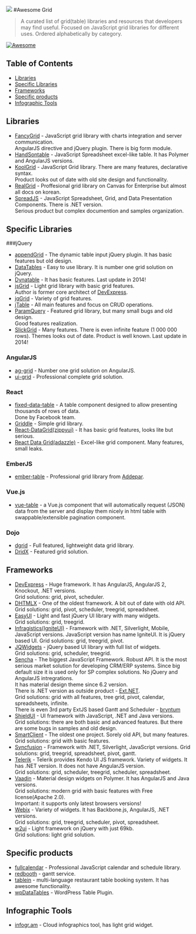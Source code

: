 ![](http://fancygrid.com/img/awesome.png)
#Awesome Grid

> A curated list of grid(table) libraries and resources that developers may find useful. Focused on JavaScript grid libraries for different uses. Ordered alphabetically by category.

[![Awesome](https://cdn.rawgit.com/sindresorhus/awesome/d7305f38d29fed78fa85652e3a63e154dd8e8829/media/badge.svg)](https://github.com/sindresorhus/awesome)

## Table of Contents
*  [Libraries](#libraries)
*  [Specific Libraries](#specific-libraries)
*  [Frameworks](#frameworks)
*  [Specific products](#specific-products)
*  [Infographic Tools](#infographic-tools)

## Libraries
* [FancyGrid](http://www.fancygrid.com/) - JavaScript grid library with charts integration and server communication.  
AngularJS directive and jQuery plugin. There is big form module.  
* [HandSontable](http://handsontable.com/) - JavaScript Spreadsheet excel-like table. It has Polymer and AngularJS versions.
* [KoolGrid](http://koolchart.com/koolgrid) - JavaScript Grid library. There are many features, declarative syntax.  
Product looks out of date with old site design and functionality.  
* [RealGrid](http://www.realgrid.com/) - Proffesional grid library on Canvas for Enterprise but almost all docs on korean.  
* [SpreadJS](http://spread.grapecity.com/spreadjs/) - JavaScript Spreadsheet, Grid, and Data Presentation Components. There is .NET version.  
Serious product but complex documention and samples organization.  

## Specific Libraries
###jQuery
* [appendGrid](http://appendgrid.apphb.com/) - The dynamic table input jQuery plugin. It has basic features but old design.  
* [DataTables](http://datatables.net/) - Easy to use library. It is number one grid solution on jQuery.  
* [Dynatable](http://dynatable.com/) - It has basic features. Last update in 2014!  
* [jsGrid](http://js-grid.com/) - Light grid library with basic grid features.  
Author is former core architect of [DevExpress](http://js.devexpress.com/).
* [jqGrid](http://trirand.com/) - Variety of grid features.  
* [jTable](https://github.com/hikalkan/jtable) - All main features and focus on CRUD operations.
* [ParamQuery](http://paramquery.com/) - Featured grid library, but many small bugs and old design.  
Good features realization.
* [SlickGrid](https://github.com/mleibman/SlickGrid) - Many features. There is even infinite feature (1 000 000 rows). Themes looks out of date. Product is well known. Last update in 2014!  

### AngularJS
* [ag-grid](http://ag-grid.com/) - Number one grid solution on AngularJS.
* [ui-grid](http://ui-grid.info/) - Professional complete grid solution.

### React
* [fixed-data-table](http://facebook.github.io/fixed-data-table/) - A table component designed to allow presenting thousands of rows of data.  
Done by Facebook team.  
* [Griddle](http://griddlegriddle.github.io/Griddle/) - Simple grid library.  
* [React-DataGrid(zippyui)](http://zippyui.com/react-datagrid/) - It has basic grid features, looks lite but serious.
* [React Data Grid(adazzle)](http://adazzle.github.io/react-data-grid/) - Excel-like grid component. Many features, small leaks.
  
### EmberJS
* [ember-table](https://github.com/addepar/ember-table) - Professional grid library from [Addepar](https://www.addepar.com/).  

### Vue.js
* [vue-table](https://github.com/ratiw/vue-table) - a Vue.js component that will automatically request (JSON) data from the server and display them nicely in html table with swappable/extensible pagination component.

### Dojo 
* [dgrid](http://dgrid.io/) - Full featured, lightweight data grid library.  
* [DridX](http://oria.github.io/gridx/) - Featured grid solution.  

## Frameworks
* [DevExpress](http://js.devexpress.com/) - Huge framework. It has AngularJS, AngularJS 2, Knockout, .NET versions.  
Grid solutions: grid, pivot, scheduler.
* [DHTMLX](http://dhtmlx.com/) - One of the oldest framework. A bit out of date with old API.  
Grid solutions: grid, pivot, scheduler, treegrid, spreadsheet.
* [EasyUI](http://www.jeasyui.com/) - Light and fast jQuery UI library with many widgets.  
Grid solutions: grid, treegrid.
* [Infragistics(IgniteUI)](http://infragistics.com/products/jquery) - Framework with .NET, Silverlight, Mobile, JavaScript versions. JavaScript version has name IgniteUI. It is jQuery based UI.
Grid solutions: grid, treegrid, pivot.
* [JQWidgets](http://www.jqwidgets.com/) - jQuery based UI library with full list of widgets.  
Grid solutions: grid, scheduler, treegrid.
* [Sencha](http://sencha.com/) - The biggest JavaScript Framework. Robust API. It is the most serious market solution for developing  CRM/ERP systems. Since big default size it is used only for SP complex solutions. No jQuery and AngularJS intregrations.  
It has material design theme since 6.2 version.  
There is .NET version as outside product - [Ext.NET](http://ext.net/).  
Grid solutions: grid with all features, tree grid, pivot, calendar, spreadsheets, infinite.  
There is even 3rd party ExtJS based Gantt and Scheduler - [bryntum](http://bryntum.com)
* [ShieldUI](http://www.shieldui.com/) - UI framework with JavaScript, .NET and Java versions.  
Grid solutions: there are both basic and advanced features. But there are some bugs in samples and old design.  
* [SmartClient](http://www.smartclient.com/) - The oldest one project. Sorely old API, but many features.  
Grid solutions: grid with basic features.
* [Syncfusion](http://www.syncfusion.com/) - Framework with .NET, Silverlight, JavaScript versions.
Grid solutions: grid, treegrid, spreadsheet, pivot, gantt.
* [Telerik](http://www.telerik.com/) - Telerik provides Kendo UI JS framework. Variety of widgets. It has .NET version. It does not have AngularJS version.  
Grid solutions: grid, scheduler, treegrid, scheduler, spreadsheet.
* [Vaadin](http://vaadin.com/) - Material design widgets on Polymer. It has AngularJS and Java versions.   
Grid solutions: modern grid with basic features with Free license(Apache 2.0).  
Important: it supports only latest browsers versions!
* [Webix](http://webix.com/) - Variety of widgets. It has Backbone.js, AngularJS, .NET versions.  
Grid solutions: grid, treegrid, scheduler, pivot, spreadsheet.
* [w2ui](http://w2ui.com/) - Light framework on jQuery with just 69kb.  
Grid solutions: light grid solution.

## Specific products
* [fullcalendar](http://fullcalendar.io) - Professional JavaScript calendar and schedule library.
* [redbooth](http://redbooth.com) - gantt service.
* [tablein](http://tablein.com) - multi-language restaurant table booking system. It has awesome functionality.
* [wpDataTables](http://wpdatatables.com/) - WordPress Table Plugin.

## Infographic Tools
* [infogr.am](http://infogr.am) - Cloud infographics tool, has light grid widget.
